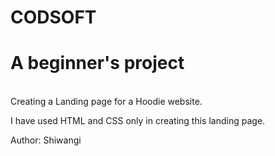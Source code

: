 # CODSOFT

<h1>A beginner's project</h1><br>
Creating a Landing page for a Hoodie website.<br>

I have used HTML and CSS only in creating this landing page. <br>

Author: Shiwangi

